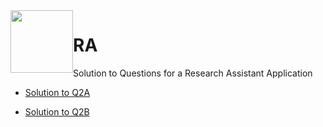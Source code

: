 <img src = "https://assets.coingecko.com/coins/images/1/large/bitcoin.png?1547033579"  width="100" height="100" style="float:left"/>

# RA

Solution to Questions for a Research Assistant Application

* [Solution to Q2A]()

* [Solution to Q2B]()

